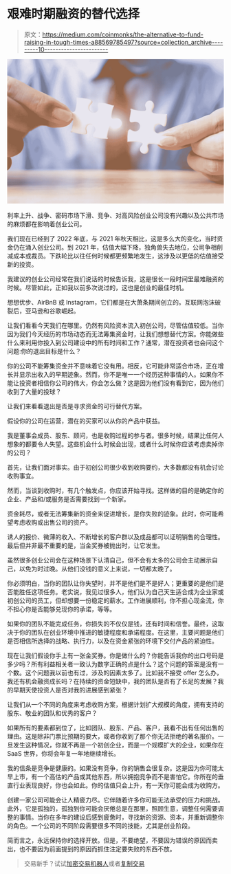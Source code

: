 # 艰难时期融资的替代选择

> 原文：<https://medium.com/coinmonks/the-alternative-to-fund-raising-in-tough-times-a88569785497?source=collection_archive---------10----------------------->

![](img/267103bcc6114f3e86b5213d14e205df.png)

利率上升、战争、密码市场下滑、竞争、对高风险创业公司没有兴趣以及公共市场的麻烦都在影响着创业公司。

我们现在已经到了 2022 年底，与 2021 年秋天相比，这是多么大的变化，当时资金仍在涌入创业公司。到 2021 年，估值大幅下降，独角兽失去地位，公司争相削减成本或裁员。下跌轮比以往任何时候都更频繁地发生，这涉及以更低的估值接受新的投资。

我建议的创业公司经常在我们说话的时候告诉我，这是很长一段时间里最难融资的时候。尽管如此，正如我以前多次说过的，这也是创业的最佳时机。

想想优步、AirBnB 或 Instagram，它们都是在大萧条期间创立的。互联网泡沫破裂后，亚马逊和谷歌崛起。

让我们看看今天我们在哪里。仍然有风险资本流入初创公司，尽管估值较低。当你因为我们今天经历的市场动态而无法筹集资金时，让我们想想替代方案。你能做些什么来利用你投入到公司建设中的所有时间和工作？通常，潜在投资者也会问这个问题:你的退出目标是什么？

你的公司不能筹集资金并不意味着它没有用。相反，它可能非常适合市场，正在增长并显示出收入的早期迹象。然而，你不是唯一一个经历这种事情的人。如果你不能让投资者相信你公司的伟大，你会怎么做？这是因为他们没有看到它，因为他们收到了大量的投球？

让我们来看看退出是否是寻求资金的可行替代方案。

假设你的公司在运营，潜在的买家可以从你的产品中获益。

我是董事会成员、股东、顾问，也是收购过程的参与者。很多时候，结果比任何人想象的都要令人失望。这些机会什么时候会出现，或者什么时候你应该考虑卖掉你的公司？

首先，让我们面对事实。由于初创公司很少收到收购要约，大多数都没有机会讨论收购事宜。

然而，当谈到收购时，有几个触发点，你应该开始寻找。这样做的目的是确定你的企业、产品和/或服务是否需要找到一个新家。

资金耗尽，或者无法筹集新的资金来促进增长，是你失败的迹象。此时，你可能希望考虑收购或出售公司的资产。

诱人的报价、微薄的收入、不断增长的客户群以及成品都可以证明销售的合理性。最后但并非最不重要的是，当金奖券被抛出时，让它发生。

虽然很多创业公司会在这种场景下认清自己，但不会有太多的公司会主动展示自己，以免为时过晚。从他们没钱的意义上来说，一切都太晚了。

你必须明白，当你的团队让你失望时，并不是他们是不是好人；更重要的是他们是否能胜任这项任务。老实说，我见过很多人，他们认为自己天生适合成为企业家或初创公司的员工，但却想要一份稳定的薪水。工作进展顺利，你不担心现金流，你不担心你是否能够兑现你的承诺，等等。

如果你的团队不能完成任务，你损失的不仅仅是钱，还有时间和信誉。最终，这取决于你的团队在创业环境中推进的敏捷程度和承诺程度。在这里，主要问题是他们是否相信所选择的战略、执行力，以及在资金紧张的环境下交付产品的紧迫性。

现在让我们假设你手上有一张金奖券。你是做什么的？你能告诉我你的出口号码是多少吗？所有利益相关者一致认为数字正确的点是什么？这个问题的答案是没有一个数。这个问题我以前也有过，涉及的因素太多了。比如我不接受 offer 怎么办，我还有机会融资成长吗？在持续的资金短缺中，我的团队是否有了长足的发展？我的早期天使投资人是否对我的进展感到紧张？

让我们从一个不同的角度来考虑收购方案，根据计划扩大规模的角度，拥有支持的股东、敬业的团队和优秀的客户？

如果所有的要素都到位了，比如团队、股东、产品、客户，我看不出有任何出售的理由。这是除非门票比预期的要大，或者你收到了那个你无法拒绝的著名报价。一旦发生这种情况，你就不再是一个初创企业，而是一个规模扩大的企业，如果你在 SaaS 世界，你将会年复一年地继续增长。

我的信条是竞争是健康的。如果没有竞争，你的销售会很复杂。这是因为你可能太早上市，有一个高估的产品或其他东西，所以拥抱竞争而不是害怕它。你所在的垂直行业表现良好，你也会如此。你的估值只会上升，有一天你可能会成为收购方。

创建一家公司可能会让人精疲力尽。它伴随着许多你可能无法承受的压力和挑战。此外，它是孤独的，孤独到你可能会厌倦总是在那里，照顾生意，调整任何需要调整的事情。当你在多年的建设后感到疲惫时，寻找新的资源、资本，并重新调整你的角色。一个公司的不同阶段需要很多不同的技能，尤其是创业阶段。

简而言之，永远保持你的选择开放。但是，不要绝望，不要因为错误的原因而卖出，也不要因为前面提到的原因而抓住注定要失败的东西不放。

> 交易新手？试试[加密交易机器人](/coinmonks/crypto-trading-bot-c2ffce8acb2a)或者[复制交易](/coinmonks/top-10-crypto-copy-trading-platforms-for-beginners-d0c37c7d698c)